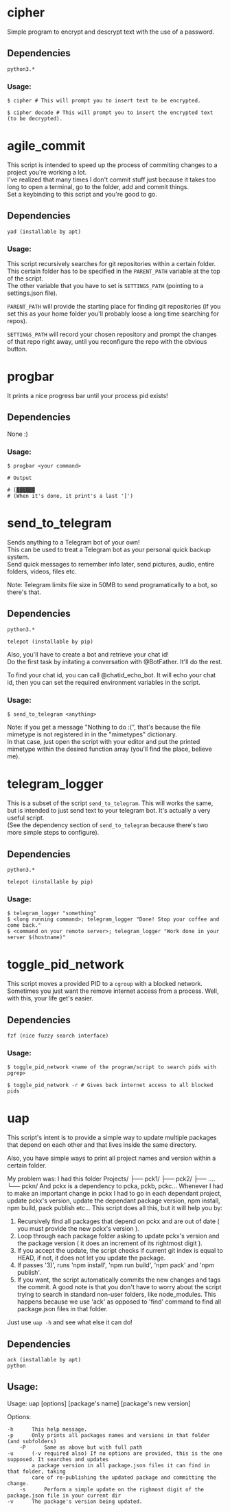 # cipher

Simple program to encrypt and descrypt text with the use of a password.

## Dependencies

```
python3.*
```

### Usage:

```shell
$ cipher # This will prompt you to insert text to be encrypted.

$ cipher decode # This will prompt you to insert the encrypted text (to be decrypted).
```







# agile_commit

This script is intended to speed up the process of commiting changes to a project you're 
working a lot.  
I've realized that many times I don't commit stuff just because it takes too long to open 
a terminal, go to the folder, add and commit things.  
Set a keybinding to this script and you're good to go.  

## Dependencies

```
yad (installable by apt)
```

### Usage:

This script recursively searches for git repositories within a certain folder.  
This certain folder has to be specified in the `PARENT_PATH` variable at the top of the script.  
The other variable that you have to set is `SETTINGS_PATH` (pointing to a settings.json file).  

`PARENT_PATH` will provide the starting place for finding git repositories (if you set this as your home folder 
you'll probably loose a long time searching for repos).  

`SETTINGS_PATH` will record your chosen repository and prompt the changes of that repo right away, until you reconfigure the repo with the obvious button.  







# progbar

It prints a nice progress bar until your process pid exists!  

## Dependencies

None :)

### Usage:

```shell
$ progbar <your command>

# Output

# [▓▓▓▓▓▓
# (When it's done, it print's a last ']')

```








# send_to_telegram

Sends anything to a Telegram bot of your own!  
This can be used to treat a Telegram bot as your personal quick backup system.  
Send quick messages to remember info later, send pictures, audio, entire folders, videos, files etc.  

Note: Telegram limits file size in 50MB to send programatically to a bot, so there's that.  

## Dependencies

```
python3.*

telepot (installable by pip)
```

Also, you'll have to create a bot and retrieve your chat id!  
Do the first task by initating a conversation with @BotFather. It'll do the rest.  

To find your chat id, you can call @chatid_echo_bot. It will echo your chat id, then you can set the required environment variables in the script. 

### Usage:

```shell
$ send_to_telegram <anything>
```

Note: if you get a message "Nothing to do :(", that's because the file mimetype is not registered in in the "mimetypes" dictionary.  
In that case, just open the script with your editor and put the printed mimetype within the desired function array (you'll find the place, believe me).








# telegram_logger

This is a subset of the script `send_to_telegram`. This will works the same, but is intended to just send text to your telegram bot.  It's actually a very useful script.  
(See the dependency section of `send_to_telegram` because there's two more simple steps to configure).

## Dependencies

```
python3.*

telepot (installable by pip)
```

### Usage:

```shell
$ telegram_logger "something"
$ <long running command>; telegram_logger "Done! Stop your coffee and come back."
$ <command on your remote server>; telegram_logger "Work done in your server $(hostname)"
```







# toggle_pid_network

This script moves a provided PID to a `cgroup` with a blocked network.  
Sometimes you just want the remove internet access from a process. Well, with this, your life get's easier.  

## Dependencies

```
fzf (nice fuzzy search interface)
```

### Usage:

```shell
$ toggle_pid_network <name of the program/script to search pids with pgrep>

$ toggle_pid_network -r # Gives back internet access to all blocked pids
```







# uap

This script's intent is to provide a simple way to update multiple packages that depend on each other and that lives inside the same directory.

Also, you have simple ways to print all project names and version within a certain folder.  

My problem was:
I had this folder
Projects/
├── pck1/
├── pck2/
├── ....
└── pckn/
And pckx is a dependency to pcka, pckb, pckc...
Whenever I had to make an important change in pckx I had to go in each dependant project, update pckx's version,
update the dependant package version, npm install, npm build, pack publish etc...
This script does all this, but it will help you by:
1) Recursively find all packages that depend on pckx and are out of date ( you must provide the new pckx's version ).
2) Loop through each package folder asking to update pckx's version and the package version ( it does an increment
of its rightmost digit ).
3) If you accept the update, the script checks if current git index is equal to HEAD, if not, it does not let you
update the package.
4) If passes '3)', runs 'npm install', 'npm run build', 'npm pack' and 'npm publish'.
5) If you want, the script automatically commits the new changes and tags the commit.
A good note is that you don't have to worry about the script trying to search in standard non-user folders, like
node_modules. This happens because we use 'ack' as opposed to 'find' command to find all package.json files in that
folder.

Just use `uap -h` and see what else it can do!  


## Dependencies

```
ack (installable by apt)
python
```

## Usage: 

Usage: uap [options] [package's name] [package's new version]

Options:

	-h      This help message.
	-p      Only prints all packages names and versions in that folder (and subfolders)
	    -P      Same as above but with full path
	-u      (-v required also) If no options are provided, this is the one supposed. It searches and updates
	        a package version in all package.json files it can find in that folder, taking
	        care of re-publishing the updated package and committing the change.
	    -s      Perform a simple update on the righmost digit of the package.json file in your current dir
	-v      The package's version being updated.



